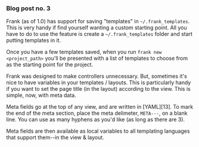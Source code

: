 ### Blog post no. 3

Frank (as of 1.0) has support for saving "templates" in `~/.frank_templates`. This is very handy if find yourself wanting a custom starting point. All you have to do to use the feature is create a `~/.frank_templates` folder and start putting templates in it.

Once you have a few templates saved, when you run `frank new <project_path>` you'll be presented with a list of templates to choose from as the starting point for the project.

Frank was designed to make controllers unnecessary. But, sometimes it's nice to have
variables in your templates / layouts. This is particularly handy if you want to set the page
title (in the layout) according to the view. This is simple, now, with meta data.

Meta fields go at the top of any view, and are written in [YAML][13]. To mark the end
of the meta section, place the meta delimeter, `META---`, on a blank line. You can
use as many hyphens as you'd like (as long as there are 3).

Meta fields are then available as local variables to all templating languages that
support them--in the view & layout.